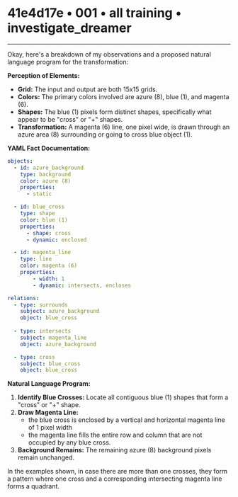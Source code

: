 # 41e4d17e • 001 • all training • investigate_dreamer

---
Okay, here's a breakdown of my observations and a proposed natural language program for the transformation:

**Perception of Elements:**

*   **Grid:** The input and output are both 15x15 grids.
*   **Colors:** The primary colors involved are azure (8), blue (1), and magenta (6).
*   **Shapes:** The blue (1) pixels form distinct shapes, specifically what appear to be "cross" or "+" shapes.
*   **Transformation:** A magenta (6) line, one pixel wide, is drawn through an azure area (8) surrounding or going to cross blue object (1).

**YAML Fact Documentation:**



```yaml
objects:
  - id: azure_background
    type: background
    color: azure (8)
    properties:
      - static

  - id: blue_cross
    type: shape
    color: blue (1)
    properties:
      - shape: cross
      - dynamic: enclosed

  - id: magenta_line
    type: line
    color: magenta (6)
    properties:
        - width: 1
        - dynamic: intersects, encloses

relations:
  - type: surrounds
    subject: azure_background
    object: blue_cross
    
  - type: intersects
    subject: magenta_line
    object: azure_background

  - type: cross
    subject: blue_cross
    object: blue_cross
```



**Natural Language Program:**

1.  **Identify Blue Crosses:** Locate all contiguous blue (1) shapes that form a "cross" or "+" shape.
2.  **Draw Magenta Line:**
    - the blue cross is enclosed by a vertical and horizontal magenta line of 1 pixel width
    - the magenta line fills the entire row and column that are not occupied by any blue cross.
3. **Background Remains:** The remaining azure (8) background pixels remain unchanged.

In the examples shown, in case there are more than one crosses, they form a pattern where one cross and a corresponding intersecting magenta line forms a quadrant.

